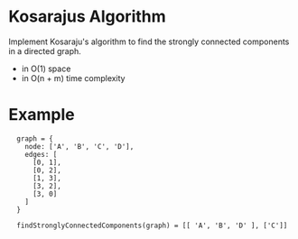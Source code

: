 # Kosarajus Algorithm

Implement Kosaraju's algorithm to find the strongly connected components in a directed graph.

- in O(1) space
- in O(n + m) time complexity

# Example
```
  graph = {
    node: ['A', 'B', 'C', 'D'],
    edges: [
      [0, 1],
      [0, 2],
      [1, 3],
      [3, 2],
      [3, 0]
    ]
  }

  findStronglyConnectedComponents(graph) = [[ 'A', 'B', 'D' ], ['C']]
```